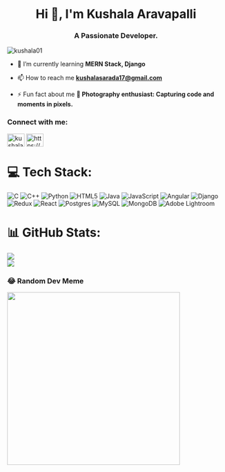 <h1 align="center">Hi 👋, I'm Kushala Aravapalli</h1>
<h3 align="center">A Passionate Developer.</h3>

<p align="left"> <img src="https://komarev.com/ghpvc/?username=kushala01&label=Profile%20views&color=0e75b6&style=flat" alt="kushala01" /> </p>

- 🌱 I’m currently learning **MERN Stack, Django**

- 📫 How to reach me **kushalasarada17@gmail.com**

- ⚡ Fun fact about me **📸 Photography enthusiast: Capturing code and moments in pixels.**

<h3 align="left">Connect with me:</h3>
<p align="left">
<a href="https://twitter.com/kushala_sarada" target="blank"><img align="center" src="https://raw.githubusercontent.com/rahuldkjain/github-profile-readme-generator/master/src/images/icons/Social/twitter.svg" alt="kushala_sarada" height="30" width="40" /></a>
<a href="https://linkedin.com/in/https://www.linkedin.com/in/kushala-aravapalli-861695228/" target="blank"><img align="center" src="https://raw.githubusercontent.com/rahuldkjain/github-profile-readme-generator/master/src/images/icons/Social/linked-in-alt.svg" alt="https://www.linkedin.com/in/kushala-aravapalli-861695228/" height="30" width="40" /></a>

</p>

# 💻 Tech Stack:
![C](https://img.shields.io/badge/c-%2300599C.svg?style=for-the-badge&logo=c&logoColor=white) ![C++](https://img.shields.io/badge/c++-%2300599C.svg?style=for-the-badge&logo=c%2B%2B&logoColor=white) ![Python](https://img.shields.io/badge/python-3670A0?style=for-the-badge&logo=python&logoColor=ffdd54) ![HTML5](https://img.shields.io/badge/html5-%23E34F26.svg?style=for-the-badge&logo=html5&logoColor=white) ![Java](https://img.shields.io/badge/java-%23ED8B00.svg?style=for-the-badge&logo=openjdk&logoColor=white) ![JavaScript](https://img.shields.io/badge/javascript-%23323330.svg?style=for-the-badge&logo=javascript&logoColor=%23F7DF1E) ![Angular](https://img.shields.io/badge/angular-%23DD0031.svg?style=for-the-badge&logo=angular&logoColor=white) ![Django](https://img.shields.io/badge/django-%23092E20.svg?style=for-the-badge&logo=django&logoColor=white) ![Redux](https://img.shields.io/badge/redux-%23593d88.svg?style=for-the-badge&logo=redux&logoColor=white) ![React](https://img.shields.io/badge/react-%2320232a.svg?style=for-the-badge&logo=react&logoColor=%2361DAFB) ![Postgres](https://img.shields.io/badge/postgres-%23316192.svg?style=for-the-badge&logo=postgresql&logoColor=white) ![MySQL](https://img.shields.io/badge/mysql-4479A1.svg?style=for-the-badge&logo=mysql&logoColor=white) ![MongoDB](https://img.shields.io/badge/MongoDB-%234ea94b.svg?style=for-the-badge&logo=mongodb&logoColor=white) ![Adobe Lightroom](https://img.shields.io/badge/Adobe%20Lightroom-31A8FF.svg?style=for-the-badge&logo=Adobe%20Lightroom&logoColor=white)




# 📊 GitHub Stats:

![](https://github-readme-streak-stats.herokuapp.com/?user=Kushala01&theme=dark&hide_border=true)<br/>
![](https://github-readme-stats.vercel.app/api/top-langs/?username=Kushala01&theme=dark&hide_border=true&include_all_commits=false&count_private=false&layout=compact)

### 😂 Random Dev Meme
<img src='https://randommeme-five.vercel.app/' style="height: 400px;"/>

<!-- Proudly created with GPRM ( https://gprm.itsvg.in ) -->
